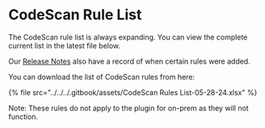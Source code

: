 # CodeScan Rule List

The CodeScan rule list is always expanding. You can view the complete current list in the latest file below.

Our [Release Notes](../../../overview/release-notes/codescan-release-notes/) also have a record of when certain rules were added.

You can download the list of CodeScan rules from here:

{% file src="../../../.gitbook/assets/CodeScan Rules List-05-28-24.xlsx" %}

Note: These rules do not apply to the plugin for on-prem as they will not function.
